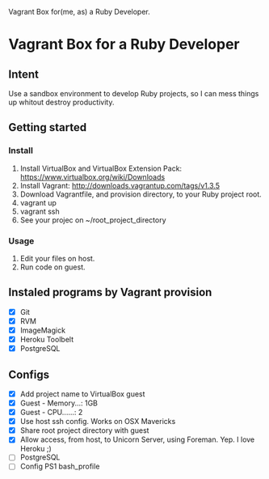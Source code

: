 Vagrant Box for(me, as) a Ruby Developer.
# Vagrant Box for a Ruby Developer

## Intent

Use a sandbox environment to develop Ruby projects, so I can mess things up whitout destroy productivity.

## Getting started

### Install

 1. Install VirtualBox and VirtualBox Extension Pack: https://www.virtualbox.org/wiki/Downloads
 1. Install Vagrant: http://downloads.vagrantup.com/tags/v1.3.5
 1. Download Vagrantfile, and provision directory, to your Ruby project root.
 1. vagrant up
 1. vagrant ssh
 1. See your projec on ~/root_project_directory

### Usage

 1. Edit your files on host.
 1. Run code on guest.


## Instaled programs by Vagrant provision

 - [x] Git
 - [x] RVM
 - [x] ImageMagick
 - [x] Heroku Toolbelt
 - [x] PostgreSQL

## Configs

 - [x] Add project name to VirtualBox guest
 - [x] Guest - Memory...: 1GB
 - [x] Guest - CPU......: 2
 - [x] Use host ssh config. Works on OSX Mavericks
 - [x] Share root project directory with guest
 - [x] Allow access, from host, to Unicorn Server, using Foreman. Yep. I love Heroku ;)
 - [ ] PostgreSQL
 - [ ] Config PS1 bash_profile
